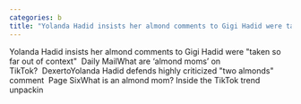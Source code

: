 ```yaml
---
categories: b
title: "Yolanda Hadid insists her almond comments to Gigi Hadid were taken so far out of context  Daily Mail"
---
```

Yolanda Hadid insists her almond comments to Gigi Hadid were "taken so far out of context"&nbsp;&nbsp;Daily MailWhat are ‘almond moms’ on TikTok?&nbsp;&nbsp;DexertoYolanda Hadid defends highly criticized "two almonds" comment&nbsp;&nbsp;Page SixWhat is an almond mom? Inside the TikTok trend unpackin